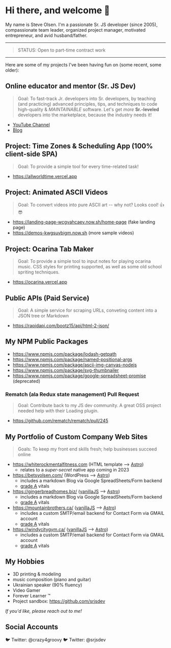 <!--
**crazy4groovy/crazy4groovy** is a ✨ _special_ ✨ repository because its `README.md` (this file) appears on your GitHub profile.

Here are some ideas to get you started:

- 🔭 I’m currently working on ...
- 🌱 I’m currently learning ...
- 👯 I’m looking to collaborate on ...
- 🤔 I’m looking for help with ...
- 💬 Ask me about ...
- 📫 How to reach me: ...
- 😄 Pronouns: ...
- ⚡ Fun fact: ...
-->

# Hi there, and welcome 👋

My name is Steve Olsen. I'm a passionate Sr. JS developer (since 2005), compassionate team leader, organized project manager, motivated entrepreneur, and avid husband/father.

---

> STATUS: Open to part-time contract work

---

Here are some of my projects I've been having fun on (some recent, some older):

## Online educator and mentor (__Sr. JS Dev__)

> Goal: To fast-track Jr. developers into Sr. developers, by teaching (and practicing) advanced principles, tips, and techniques to code high-quality & _MAINTAINABLE_ software. Let's get _more_ __Sr.-leveled__ developers into the marketplace, because the industry needs it!

- [YouTube Channel](https://www.youtube.com/@srjsdev)
- [Blog](https://srjsdev.hashnode.dev)

## Project: Time Zones & Scheduling App (100% client-side SPA)

> Goal: To provide a simple tool for every time-related task!

- https://allworldtime.vercel.app

## Project: Animated ASCII Videos

> Goal: To convert videos into pure ASCII art -- why not? Looks cool! 👍😎

- https://landing-page-wcgvahcaev.now.sh/home-page (fake landing page)
- https://demos-kwgsuvbigm.now.sh  (more sample videos)

## Project: Ocarina Tab Maker

> Goal: To provide a simple tool to input notes for playing ocarina music. CSS styles for printing supported, as well as some old school spriting techniques.

- https://ocarina.vercel.app

## Public APIs (Paid Service)

> Goal: A simple service for scraping URLs, conveting content into a JSON tree or Markdown

- https://rapidapi.com/bootz15/api/html-2-json/

## My NPM Public Packages

- https://www.npmjs.com/package/lodash-getpath
- https://www.npmjs.com/package/named-positional-args
- https://www.npmjs.com/package/ascii-img-canvas-nodejs
- https://www.npmjs.com/package/svg-thumbnailer
- https://www.npmjs.com/package/google-spreadsheet-promise (deprecated)

### Rematch (ala Redux state management) Pull Request

> Goal: Contribute back to my JS dev community. A great OSS project needed help with their Loading plugin.

- https://github.com/rematch/rematch/pull/245

## My Portfolio of Custom Company Web Sites

> Goals: To keep my front end skills fresh; help businesses succeed online

- https://whiterockmentalfitness.com (HTML template --> [Astro](https://astro.build))
  - relates to a _super-secret_ native app coming in 2023
- https://betsyolsen.com/ (WordPress --> [Astro](https://astro.build))
  - includes a markdown Blog via Google SpreadSheets/Form backend
  - [grade A](https://speedvitals.com/report/betsyolsen.com/92OoOs/) vitals
- https://gingerbreadhomes.biz/ ([vanillaJS](http://vanilla-js.com) --> [Astro](https://astro.build))
  - includes a markdown Blog via Google SpreadSheets/Form backend
  - [grade A](https://speedvitals.com/report/gingerbreadhomes.biz/UrAc7d/) vitals
- https://mountainbrothers.ca/ ([vanillaJS](http://vanilla-js.com) --> [Astro](https://astro.build))
  - includes a custom SMTP/email backend for Contact Form via GMAIL account
  - [grade A](https://speedvitals.com/report/mountainbrothers.ca/tQ4byn/) vitals
- https://windycitygym.ca/ ([vanillaJS](http://vanilla-js.com) --> [Astro](https://astro.build))
  - includes a custom SMTP/email backend for Contact Form via GMAIL account
  - [grade A](https://speedvitals.com/report/www.windycitygym.ca/UfPxy5/) vitals

## My Hobbies

- 3D printing & modeling
- music composition (piano and guitar)
- Ukrainian speaker (90% fluency)
- Video Gamer
- Forever Learner ™
- Project sandbox: https://github.com/srjsdev

_If you'd like, please reach out to me!_

## Social Accounts

🐦 Twitter: @crazy4groovy
🐦 Twitter: @srjsdev
